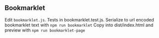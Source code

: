 ## Bookmarklet

Edit `bookmarklet.js`. Tests in bookmarklet.test.js.
Serialize to url encoded bookmarklet text with `npm run bookmarklet`
Copy into dist/index.html and preview with `npm run bookmarklet-page`
